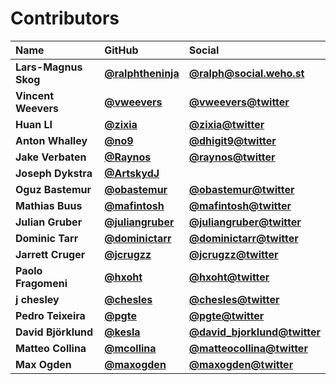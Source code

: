 # Contributors

| Name                 | GitHub                                                 | Social                                                              |
| :------------------- | :----------------------------------------------------- | :------------------------------------------------------------------ |
| **Lars-Magnus Skog** | [**@ralphtheninja**](https://github.com/ralphtheninja) | [**@ralph@social.weho.st**](https://social.weho.st/@ralph)          |
| **Vincent Weevers**  | [**@vweevers**](https://github.com/vweevers)           | [**@vweevers@twitter**](https://twitter.com/vweevers)               |
| **Huan LI**          | [**@zixia**](https://github.com/zixia)                 | [**@zixia@twitter**](https://twitter.com/zixia)                     |
| **Anton Whalley**    | [**@no9**](https://github.com/no9)                     | [**@dhigit9@twitter**](https://twitter.com/dhigit9)                 |
| **Jake Verbaten**    | [**@Raynos**](https://github.com/Raynos)               | [**@raynos@twitter**](https://twitter.com/raynos)                   |
| **Joseph Dykstra**   | [**@ArtskydJ**](https://github.com/ArtskydJ)           |                                                                     |
| **Oguz Bastemur**    | [**@obastemur**](https://github.com/obastemur)         | [**@obastemur@twitter**](https://twitter.com/obastemur)             |
| **Mathias Buus**     | [**@mafintosh**](https://github.com/mafintosh)         | [**@mafintosh@twitter**](https://twitter.com/mafintosh)             |
| **Julian Gruber**    | [**@juliangruber**](https://github.com/juliangruber)   | [**@juliangruber@twitter**](https://twitter.com/juliangruber)       |
| **Dominic Tarr**     | [**@dominictarr**](https://github.com/dominictarr)     | [**@dominictarr@twitter**](https://twitter.com/dominictarr)         |
| **Jarrett Cruger**   | [**@jcrugzz**](https://github.com/jcrugzz)             | [**@jcrugzz@twitter**](https://twitter.com/jcrugzz)                 |
| **Paolo Fragomeni**  | [**@hxoht**](https://github.com/hxoht)                 | [**@hxoht@twitter**](https://twitter.com/hxoht)                     |
| **j chesley**        | [**@chesles**](https://github.com/chesles)             | [**@chesles@twitter**](https://twitter.com/chesles)                 |
| **Pedro Teixeira**   | [**@pgte**](https://github.com/pgte)                   | [**@pgte@twitter**](https://twitter.com/pgte)                       |
| **David Björklund**  | [**@kesla**](https://github.com/kesla)                 | [**@david_bjorklund@twitter**](https://twitter.com/david_bjorklund) |
| **Matteo Collina**   | [**@mcollina**](https://github.com/mcollina)           | [**@matteocollina@twitter**](https://twitter.com/matteocollina)     |
| **Max Ogden**        | [**@maxogden**](https://github.com/maxogden)           | [**@maxogden@twitter**](https://twitter.com/maxogden)               |
